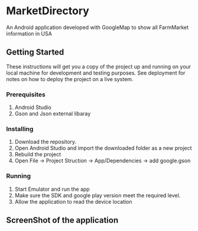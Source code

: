 # MarketDirectory
An Android application developed with GoogleMap to show all FarmMarket information in USA

## Getting Started
These instructions will get you a copy of the project up and running on your local machine for development and testing purposes. See deployment for notes on how to deploy the project on a live system.

### Prerequisites

1. Android Studio
2. Gson and Json external libaray

### Installing

1. Download the repository.
2. Open Android Studio and import the downloaded folder as a new project
3. Rebuild the project
4. Open File -> Project Struction -> App/Dependencies -> add google.gson


### Running

1. Start Emulator and run the app
2. Make sure the SDK and google play version meet the required level. 
3. Allow the application to read the device location

## ScreenShot of the application <br />
